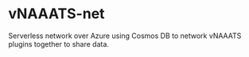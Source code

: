 # vNAAATS-net

Serverless network over Azure using Cosmos DB to network vNAAATS plugins together to share data.
